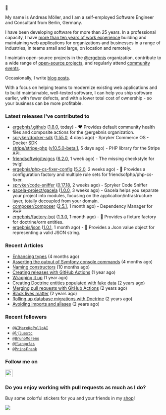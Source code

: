:wave:

My name is Andreas Möller, and I am a self-employed Software Engineer and Consultant from Berlin, Germany.

I have been developing software for more than 25 years. In a professional capacity, I have [more than ten years of work experience](https://localheinz.com/work-experience/) building and maintaining web applications for organizations and businesses in a range of industries, in teams small and large, on location and remotely.

I maintain open-source projects in the [@ergebnis](https://github.com/ergebnis) organization, contribute to a wide range of [open-source projects](https://github.com/localheinz?tab=repositories&q=&type=fork&language=), and regularly attend [community events](https://localheinz.com/events/).

Occasionally, I write [blog posts](https://localheinz.com/blog/).

With a focus on helping teams to modernize existing web applications and to build maintainable, well-tested software, I can help you ship software earlier, with fewer defects, and with a lower total cost of ownership - so your business can be more profitable.

### Latest releases I've contributed to

- [ergebnis/.github](https://github.com/ergebnis/.github) ([1.8.0](https://github.com/ergebnis/.github/releases/tag/1.8.0), today) - :heart: Provides default community health files and composite actions for the @ergebnis organization.
- [spryker/docker-sdk](https://github.com/spryker/docker-sdk) ([1.55.0](https://github.com/spryker/docker-sdk/releases/tag/1.55.0), 4 days ago) - Spryker Commerce OS - Docker SDK
- [stripe/stripe-php](https://github.com/stripe/stripe-php) ([v10.5.0-beta.1](https://github.com/stripe/stripe-php/releases/tag/v10.5.0-beta.1), 5 days ago) - PHP library for the Stripe API.    
- [friendsoftwig/twigcs](https://github.com/friendsoftwig/twigcs) ([6.2.0](https://github.com/friendsoftwig/twigcs/releases/tag/6.2.0), 1 week ago) - The missing checkstyle for twig!
- [ergebnis/php-cs-fixer-config](https://github.com/ergebnis/php-cs-fixer-config) ([5.2.0](https://github.com/ergebnis/php-cs-fixer-config/releases/tag/5.2.0), 2 weeks ago) - :notebook: Provides a configuration factory and multiple rule sets for friendsofphp/php-cs-fixer.
- [spryker/code-sniffer](https://github.com/spryker/code-sniffer) ([0.17.18](https://github.com/spryker/code-sniffer/releases/tag/0.17.18), 2 weeks ago) - Spryker Code Sniffer
- [gacela-project/gacela](https://github.com/gacela-project/gacela) ([1.0.0](https://github.com/gacela-project/gacela/releases/tag/1.0.0), 3 weeks ago) - Gacela helps you separate your project into modules, focusing on the application/infrastructure layer, totally decoupled from your domain.
- [composer/composer](https://github.com/composer/composer) ([2.5.1](https://github.com/composer/composer/releases/tag/2.5.1), 1 month ago) - Dependency Manager for PHP
- [ergebnis/factory-bot](https://github.com/ergebnis/factory-bot) ([1.3.0](https://github.com/ergebnis/factory-bot/releases/tag/1.3.0), 1 month ago) - :robot: Provides a fixture factory for doctrine/orm entities.
- [ergebnis/json](https://github.com/ergebnis/json) ([1.0.1](https://github.com/ergebnis/json/releases/tag/1.0.1), 1 month ago) - :page_with_curl: Provides a Json value object for representing a valid JSON string.

### Recent Articles

- [Enhancing types](http://localheinz.com/articles/2022/09/20/enhancing-types/) (4 months ago)
- [Asserting the output of Symfony console commands](http://localheinz.com/articles/2022/08/29/asserting-the-output-of-symfony-console-commands/) (4 months ago)
- [Naming constructors](http://localheinz.com/articles/2022/03/26/naming-constructors/) (10 months ago)
- [Creating releases with GitHub Actions](http://localheinz.com/articles/2022/01/24/creating-releases-with-github-actions/) (1 year ago)
- [Wrapping it up](http://localheinz.com/articles/2021/12/31/wrapping-it-up/) (1 year ago)
- [Creating Doctrine entities populated with fake data](http://localheinz.com/articles/2020/07/16/creating-doctrine-entities-populated-with-fake-data/) (2 years ago)
- [Merging pull requests with GitHub Actions](http://localheinz.com/articles/2020/06/15/merging-pull-requests-with-github-actions/) (2 years ago)
- [Black lives matter](http://localheinz.com/articles/2020/06/12/black-lives-matter/) (2 years ago)
- [Rolling up database migrations with Doctrine](http://localheinz.com/articles/2020/06/10/rolling-up-database-migrations-with-doctrine/) (2 years ago)
- [Avoiding imports and aliases](http://localheinz.com/articles/2020/05/19/avoiding-imports-and-aliases/) (2 years ago)

### Recent followers

- [`@AIMareKoPolloAI`](https://github.com/AIMareKoPolloAI)
- [`@ljluestc`](https://github.com/ljluestc)
- [`@BrunoMoreno`](https://github.com/BrunoMoreno)
- [`@flangofas`](https://github.com/flangofas)
- [`@PrinsFrank`](https://github.com/PrinsFrank)

### Follow me on

<p>
    <a target="_blank" href="https://twitter.com/intent/follow?screen_name=localheinz" title="Follow @localheinz on Twitter"><img src="https://cdn.jsdelivr.net/npm/simple-icons@3.9.0/icons/twitter.svg" width="24px" height="24px"></a>
</p>

### Do you enjoy working with pull requests as much as I do?

Buy some colorful stickers for you and your friends in my <a target="_blank" href="https://shop.localheinz.com" title="shop.localheinz.com">shop</a>!

[![](https://localheinz.com/permanent/img/localheinz/localheinz)](https://localheinz.com/permanent/url/localheinz/localheinz)
